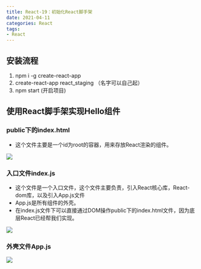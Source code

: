 ```yaml
---
title: React-19：初始化React脚手架
date: 2021-04-11
categories: React
tags: 
- React
---
```

## 安装流程
1. npm i -g create-react-app
2. create-react-app react_staging  （名字可以自己起）
3. npm start (开启项目)

## 使用React脚手架实现Hello组件
### public下的index.html
* 这个文件主要是一个id为root的容器，用来存放React渲染的组件。

![](https://img-blog.csdnimg.cn/img_convert/cb46e325c6a7b8d6020b2974c1443e39.png)

### 入口文件index.js
* 这个文件是一个入口文件，这个文件主要负责，引入React核心库，React-dom库，以及引入App.js文件
* App.js是所有组件的外壳。
* 在index.js文件下可以直接通过DOM操作public下的index.html文件，因为底层React已经帮我们实现。

![](https://img-blog.csdnimg.cn/img_convert/7b40936f56240f01ecf80b43eb368b48.png)

### 外壳文件App.js
![](https://img-blog.csdnimg.cn/img_convert/7baa7111e19c2c1f4438b15b447bde7c.png)